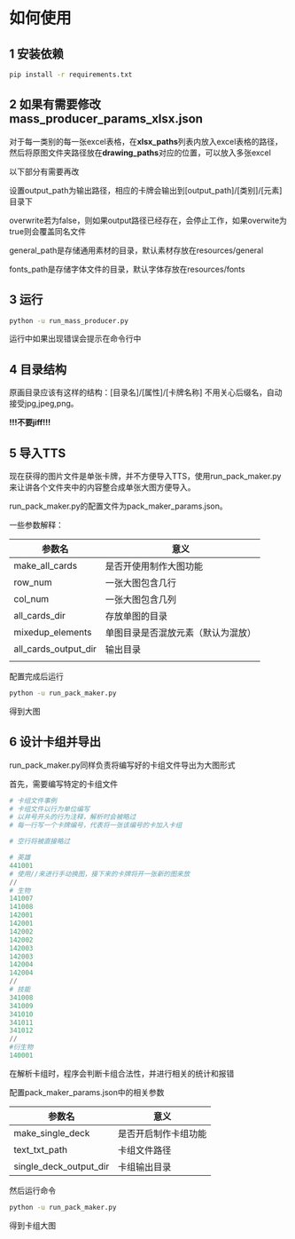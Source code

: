 # 如何使用

## 1 安装依赖

```bash
pip install -r requirements.txt
```



## 2 如果有需要修改 mass_producer_params_xlsx.json

对于每一类别的每一张excel表格，在**xlsx_paths**列表内放入excel表格的路径，然后将原图文件夹路径放在**drawing_paths**对应的位置，可以放入多张excel

以下部分有需要再改

设置output_path为输出路径，相应的卡牌会输出到[output_path]/[类别]/[元素]目录下

overwrite若为false，则如果output路径已经存在，会停止工作，如果overwite为true则会覆盖同名文件

general_path是存储通用素材的目录，默认素材存放在resources/general

fonts_path是存储字体文件的目录，默认字体存放在resources/fonts



## 3 运行

```bash
python -u run_mass_producer.py
```

运行中如果出现错误会提示在命令行中

## 4 目录结构

原画目录应该有这样的结构：[目录名]/[属性]/[卡牌名称] 不用关心后缀名，自动接受jpg,jpeg,png。

**!!!不要jiff!!!**

## 5 导入TTS

现在获得的图片文件是单张卡牌，并不方便导入TTS，使用run_pack_maker.py来让讲各个文件夹中的内容整合成单张大图方便导入。

run_pack_maker.py的配置文件为pack_maker_params.json。

一些参数解释：

| 参数名               | 意义                               |
| -------------------- | ---------------------------------- |
| make_all_cards       | 是否开使用制作大图功能             |
| row_num              | 一张大图包含几行                   |
| col_num              | 一张大图包含几列                   |
| all_cards_dir        | 存放单图的目录                     |
| mixedup_elements     | 单图目录是否混放元素（默认为混放） |
| all_cards_output_dir | 输出目录                           |
|                      |                                    |

配置完成后运行

```bash
python -u run_pack_maker.py
```

得到大图

## 6 设计卡组并导出

run_pack_maker.py同样负责将编写好的卡组文件导出为大图形式

首先，需要编写特定的卡组文件

```python
# 卡组文件事例
# 卡组文件以行为单位编写
# 以井号开头的行为注释，解析时会被略过
# 每一行写一个卡牌编号，代表将一张该编号的卡加入卡组

# 空行将被直接略过

# 英雄
441001
# 使用//来进行手动换图，接下来的卡牌将开一张新的图来放
//
# 生物
141007
141008
142001
142001
142002
142002
142003
142003
142004
142004
//
# 技能
341008
341009
341010
341011
341012
//
#衍生物
140001
```

在解析卡组时，程序会判断卡组合法性，并进行相关的统计和报错

配置pack_maker_params.json中的相关参数

| 参数名                 | 意义                 |
| ---------------------- | -------------------- |
| make_single_deck       | 是否开启制作卡组功能 |
| text_txt_path          | 卡组文件路径         |
| single_deck_output_dir | 卡组输出目录         |

然后运行命令

```bash
python -u run_pack_maker.py
```

得到卡组大图